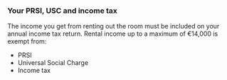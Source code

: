 ###  Your PRSI, USC and income tax

The income you get from renting out the room must be included on your annual
income tax return. Rental income up to a maximum of €14,000 is exempt from:

  * PRSI 
  * Universal Social Charge 
  * Income tax 
